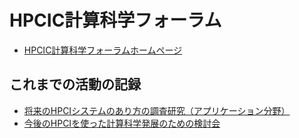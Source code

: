 # HPCIC計算科学フォーラム

* [HPCIC計算科学フォーラムホームページ](https://hpcic-kkf.com)

## これまでの活動の記録

* [将来のHPCIシステムのあり方の調査研究（アプリケーション分野）](hpci-aplfs)
* [今後のHPCIを使った計算科学発展のための検討会](kentoukai)